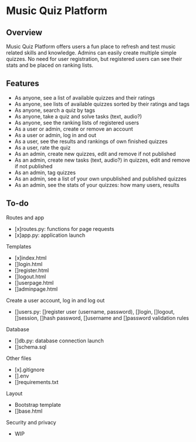# Music Quiz Platform

## Overview

Music Quiz Platform offers users a fun place to refresh and test music related skills and knowledge. Admins can easily create multiple simple quizzes. No need for user registration, but registered users can see their stats and be placed on ranking lists.

## Features

- As anyone, see a list of available quizzes and their ratings
- As anyone, see lists of available quizzes sorted by their ratings and tags
- As anyone, search a quiz by tags
- As anyone, take a quiz and solve tasks (text, audio?)
- As anyone, see the ranking lists of registered users
- As a user or admin, create or remove an account
- As a user or admin, log in and out
- As a user, see the results and rankings of own finished quizzes
- As a user, rate the quiz
- As an admin, create new quizzes, edit and remove if not published
- As an admin, create new tasks (text, audio?) in quizzes, edit and remove if not published
- As an admin, tag quizzes
- As an admin, see a list of your own unpublished and published quizzes
- As an admin, see the stats of your quizzes: how many users, results

## To-do

Routes and app
* [x]routes.py: functions for page requests
* [x]app.py: application launch

Templates
* [x]index.html
* []login.html
* []register.html
* []logout.html
* []userpage.html
* []adminpage.html

Create a user account, log in and log out
* []users.py: []register user (username, password), []login, []logout, []session, []hash password, []username and []password validation rules

Database
* []db.py: database connection launch
* []schema.sql

Other files
* [x].gitignore
* [].env
* []requirements.txt

Layout
* Bootstrap template
* []base.html

Security and privacy
* WIP

